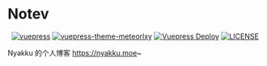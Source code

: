 # Notev

<p align="center">
   <a href="https://github.com/vuejs/vuepress" target="_blank"><img alt="vuepress" src="https://img.shields.io/badge/Vuepress-build-1aad19?style=for-the-badge&logo=vue.js"></a>
   <a href="https://github.com/meteorlxy/vuepress-theme-meteorlxy/" target="_blank"><img alt="vuepress-theme-meteorlxy" src="https://img.shields.io/badge/meteorlxy-theme-26a2ff?style=for-the-badge&logo=vue.js"></a>
   <a href="https://github.com/SigureMo/notev/workflows/VuePress%20Deploy/badge.svg" target="_blank"><img alt="Vuepress Deploy" src="https://img.shields.io/endpoint.svg?url=https%3A%2F%2Factions-badge.atrox.dev%2FSigureMo%2Fnotev%2Fbadge%3Fref%3Dmain&label=Deploy&style=for-the-badge"></img></a>
   <a href="LICENSE"><img alt="LICENSE" src="https://img.shields.io/badge/License-CC--BY--NC--SA%204.0-yellow?style=for-the-badge"></a>
</p>

Nyakku 的个人博客 <https://nyakku.moe>~
